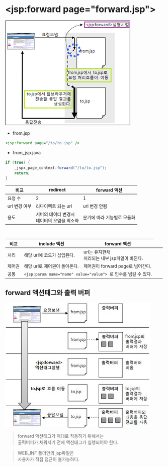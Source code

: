 # <jsp:forward page="forward.jsp">


![](img/jspforward.png)

* from.jsp
```jsp
<jsp:forward page="/to/to.jsp" />
```

* from_jsp.java
```java
if (true) {
    _jspx_page_context.forward("/to/to.jsp");
    return;
}
```

|비교|redirect|forward 액션|
|-------|---------|-----------|
|요청 수| 2| 1|
|url 변경 여부|리다이렉트 되는 url| url 변경 안됨|
|용도|서버의 데이터 변경시<br />데이터의 오염을 최소화|분기에 따라 기능별로 모듈화|

<br />

|비교|include 액션|forward 액션|
|---|-------|-------|
|처리|해당 url에 코드가 삽입된다.|url는 유지한채<br /> 처리되는 내부 jsp파일이 바뀐다.|
|제어권|해당 url로 제어권이 돌아온다.|제어권이 forward page로 넘어간다.|
| 공통 <td colspan="3"> `<jsp:param name="name" value="value"> `로 인수를 넘길 수 있다. 


## forward 액션태그와 출력 버퍼

![](img/forwardbuf.jpg)
> forward 액션태그가 제대로 작동하기 위해서는  
> 출력버퍼가 채워지기 전에 액션태그가 실행되어야 한다. 

> WEB_INF 폴더안의 jsp파일은   
> 사용자가 직접 접근이 불가능하다.
>  